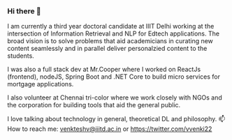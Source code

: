 ### Hi there 👋

<!--
**VenkteshV/VenkteshV** is a ✨ _special_ ✨ repository because its `README.md` (this file) appears on your GitHub profile.

Here are some ideas to get you started:

- 🔭 I’m currently working on ...
- 🌱 I’m currently learning ...
- 👯 I’m looking to collaborate on ...
- 🤔 I’m looking for help with ...
- 💬 Ask me about ...
- 📫 How to reach me: ...
- 😄 Pronouns: ...
- ⚡ Fun fact: ...
-->

I am currently a third year doctoral candidate at IIIT Delhi working at the intersection of Information Retrieval and NLP for Edtech applications. The broad vision is to solve problems that aid academicians in curating new content seamlessly and in parallel deliver personalzied content to the students.

I was also a full stack dev at Mr.Cooper where I worked on ReactJs (frontend), nodeJS, Spring Boot and .NET Core to build micro services for mortgage applications. 

I also volunteer at Chennai tri-color where we work closely with NGOs and the corporation for building tools that aid the general public.

I love talking about technology in general, theoretical DL and philosophy.
📫 How to reach me: venkteshv@iiitd.ac.in or https://twitter.com/vvenki22
